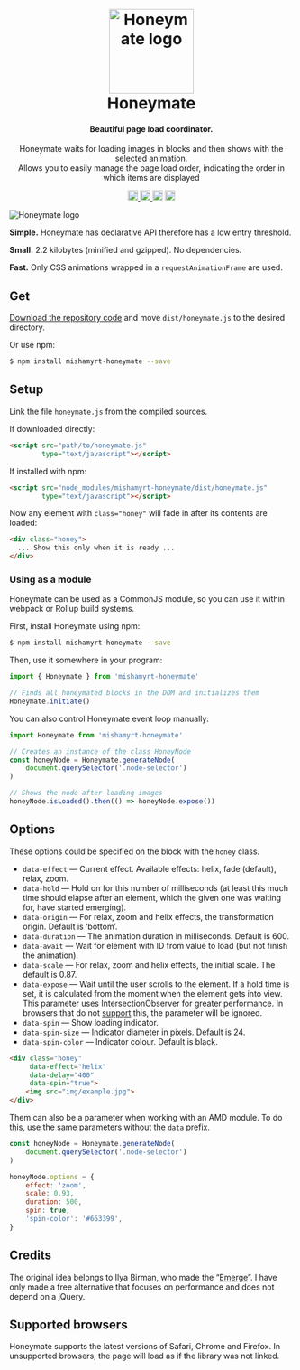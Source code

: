 <h1 align="center">
<br>
    <img src="https://mishamyrt.github.io/honeymate/img/logo.svg" alt="Honeymate logo" width="150">
<br>
  Honeymate
<br>
</h1>

<h4 align="center">
    Beautiful page load coordinator.
</h4>
<p align="center">
    Honeymate waits for loading images in blocks and then shows with the selected animation.<br>
    Allows you to easily manage the page load order, indicating the order in which items are displayed
<p>

<p align="center">
    <a href="https://travis-ci.org/mishamyrt/honeymate">
        <img height="18" src="https://travis-ci.org/mishamyrt/honeymate.svg?branch=master">
    </a>
    <a href="https://badge.fury.io/js/mishamyrt-honeymate">
        <img src="https://badge.fury.io/js/mishamyrt-honeymate.svg" alt="npm version" height="18">
    </a>
    <img src="https://david-dm.org/mishamyrt/honeymate.svg" alt="David's dependencies control" height="18">
    <a href="https://www.codacy.com/app/mishamyrt/honeymate?utm_source=github.com&amp;utm_medium=referral&amp;utm_content=mishamyrt/honeymate&amp;utm_campaign=Badge_Grade">
        <img src="https://api.codacy.com/project/badge/Grade/84b678784f7e49e4b2e12ad6a0bc7839" alt="Codacy Badge" height="18">
    </a>
</p>

<img src="https://mishamyrt.github.io/honeymate/img/preview.gif" alt="Honeymate logo">

**Simple.** Honeymate has declarative API therefore has a low entry threshold.

**Small.** 2.2 kilobytes (minified and gzipped). No dependencies.

**Fast.** Only CSS animations wrapped in a `requestAnimationFrame` are used.

## Get

[Download the repository code](https://github.com/mishamyrt/Honeymate/archive/master.zip) and move `dist/honeymate.js` to the desired directory.

Or use npm:

```sh
$ npm install mishamyrt-honeymate --save
```

## Setup

Link the file `honeymate.js` from the compiled sources.

If downloaded directly:
```html
<script src="path/to/honeymate.js"
        type="text/javascript"></script>
```

If installed with npm:

```html
<script src="node_modules/mishamyrt-honeymate/dist/honeymate.js"
        type="text/javascript"></script>
```

Now any element with `class="honey"` will fade in after its contents are loaded:

```html
<div class="honey">
  ... Show this only when it is ready ...
</div>
```

### Using as a module

Honeymate can be used as a CommonJS module, so you can use it within webpack or Rollup build systems.

First, install Honeymate using npm:

```sh
$ npm install mishamyrt-honeymate --save
```

Then, use it somewhere in your program:

```js
import { Honeymate } from 'mishamyrt-honeymate'

// Finds all honeymated blocks in the DOM and initializes them
Honeymate.initiate()
```

You can also control Honeymate event loop manually:

```js
import Honeymate from 'mishamyrt-honeymate'

// Creates an instance of the class HoneyNode
const honeyNode = Honeymate.generateNode(
    document.querySelector('.node-selector')
)

// Shows the node after loading images
honeyNode.isLoaded().then(() => honeyNode.expose())
```

## Options

These options could be specified on the block with the `honey` class.

* `data-effect` — Current effect. Available effects: helix, fade (default), relax, zoom. 
* `data-hold` — Hold on for this number of milliseconds (at least this much time should elapse after an element, which the given one was waiting for, have started emerging).
* `data-origin` — For relax, zoom and helix effects, the transformation origin. Default is ‘bottom’.
* `data-duration` — The animation duration in milliseconds. Default is 600.
* `data-await` — Wait for element with ID from value to load (but not finish the animation). 
* `data-scale` — For relax, zoom and helix effects, the initial scale. The default is 0.87.
* `data-expose` — Wait until the user scrolls to the element. If a hold time is set, it is calculated from the moment when the element gets into view. This parameter uses IntersectionObserver for greater performance. In browsers that do not [support](https://caniuse.com/#feat=intersectionobserver) this, the parameter will be ignored.
* `data-spin` — Show loading indicator.
* `data-spin-size` — Indicator diameter in pixels. Default is 24.
* `data-spin-color` — Indicator colour. Default is black.

```html
<div class="honey"
     data-effect="helix"
     data-delay="400"
     data-spin="true">
    <img src="img/example.jpg">
</div>
```

Them can also be a parameter when working with an AMD module. To do this, use the same parameters without the `data` prefix.

```js
const honeyNode = Honeymate.generateNode(
    document.querySelector('.node-selector')
)

honeyNode.options = {
    effect: 'zoom',
    scale: 0.93,
    duration: 500,
    spin: true,
    'spin-color': '#663399',
}
```

## Credits
The original idea belongs to Ilya Birman, who made the “[Emerge](https://ilyabirman.ru/projects/emerge/)”. I have only made a free alternative that focuses on performance and does not depend on a jQuery.

## Supported browsers

Honeymate supports the latest versions of Safari, Chrome and Firefox. In unsupported browsers, the page will load as if the library was not linked.